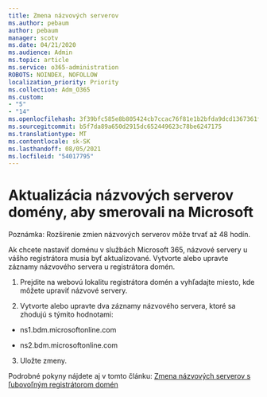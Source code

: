 ```yaml
---
title: Zmena názvových serverov
ms.author: pebaum
author: pebaum
manager: scotv
ms.date: 04/21/2020
ms.audience: Admin
ms.topic: article
ms.service: o365-administration
ROBOTS: NOINDEX, NOFOLLOW
localization_priority: Priority
ms.collection: Adm_O365
ms.custom:
- "5"
- "14"
ms.openlocfilehash: 3f39bfc585e8b805424cb7ccac76f81e1b2bfda9dcd1367361fec6a668c545bb
ms.sourcegitcommit: b5f7da89a650d2915dc652449623c78be6247175
ms.translationtype: MT
ms.contentlocale: sk-SK
ms.lasthandoff: 08/05/2021
ms.locfileid: "54017795"
---
```

# <a name="update-your-domain-nameservers-to-point-to-microsoft"></a>Aktualizácia názvových serverov domény, aby smerovali na Microsoft

Poznámka: Rozšírenie zmien názvových serverov môže trvať až 48 hodín.
  
Ak chcete nastaviť doménu v službách Microsoft 365, názvové servery u vášho registrátora musia byť aktualizované. Vytvorte alebo upravte záznamy názvového servera u registrátora domén.
  
1. Prejdite na webovú lokalitu registrátora domén a vyhľadajte miesto, kde môžete upraviť názvové servery.
  
2. Vytvorte alebo upravte dva záznamy názvového servera, ktoré sa zhodujú s týmito hodnotami:

  - ns1.bdm.microsoftonline.com

  - ns2.bdm.microsoftonline.com

3. Uložte zmeny.

Podrobné pokyny nájdete aj v tomto článku: [Zmena názvových serverov s ľubovoľným registrátorom domén](https://docs.microsoft.com/microsoft-365/admin/get-help-with-domains/change-nameservers-at-any-domain-registrar)
  
